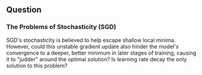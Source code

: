 ## Question
### The Problems of Stochasticity (SGD)

SGD's stochasticity is believed to help escape shallow local minima. However, could this unstable gradient update also hinder the model's convergence to a deeper, better minimum in later stages of training, causing it to "judder" around the optimal solution? Is learning rate decay the only solution to this problem?